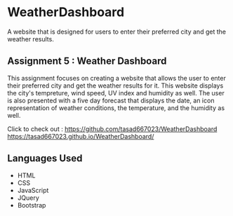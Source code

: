 # WeatherDashboard
A website that is designed for users to enter their preferred city and get the weather results. 

## Assignment 5 : Weather Dashboard 
This assignment focuses on creating a website that allows the user to enter their preferred city and get the weather results for it. This website displays the city's tempreture, wind speed, UV index and humidity as well. The user is also presented with a five day forecast that displays the date, an icon representation of weather conditions, the temperature, and the humidity as well. 

Click to check out : 
https://github.com/tasad667023/WeatherDashboard
https://tasad667023.github.io/WeatherDashboard/

## Languages Used 
* HTML 
* CSS
* JavaScript
* JQuery
* Bootstrap

 